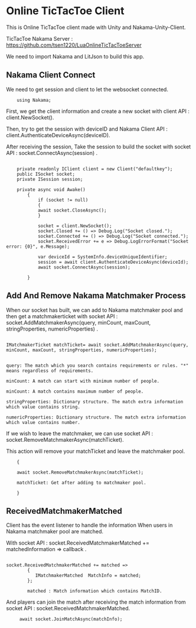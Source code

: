 # Online TicTacToe Client

This is Online TicTacToe client made with Unity and Nakama-Unity-Client.

TicTacToe Nakama Server : https://github.com/tsen1220/LuaOnlineTicTacToeServer

We need to import Nakama and LitJson to build this app.

## Nakama Client Connect

We need to get session and client to let the websocket connected.

```
    using Nakama;
```

First, we get the client information and create a new socket with client API : client.NewSocket().

Then, try to get the session with deviceID and Nakama Client API : client.AuthenticateDeviceAsync(deviceID).

After receiving the session, Take the session to build the socket with socket API : socket.ConnectAsync(session) .

```

    private readonly IClient client = new Client("defaultkey");
    public ISocket socket;
    private ISession session;
    
    private async void Awake()
        {
            if (socket != null)
            {
            await socket.CloseAsync();
            }

            socket = client.NewSocket();
            socket.Closed += () => Debug.Log("Socket closed.");
            socket.Connected += () => Debug.Log("Socket connected.");
            socket.ReceivedError += e => Debug.LogErrorFormat("Socket error: {0}", e.Message);

            var deviceId = SystemInfo.deviceUniqueIdentifier;
            session = await client.AuthenticateDeviceAsync(deviceId);
            await socket.ConnectAsync(session);

        }

```

## Add And Remove Nakama Matchmaker Process

When our socket has built, we can add to Nakama matchmaker pool and then get a matchmakerticket with socket API : socket.AddMatchmakerAsync(query, minCount, maxCount, stringProperties, numericProperties) .

```

IMatchmakerTicket matchTicket= await socket.AddMatchmakerAsync(query, minCount, maxCount, stringProperties, numericProperties);


query: The match which you search contains requirements or rules. "*" means regardless of requirements.

minCount: A match can start with minimum number of people.

minCount: A match contains maximum number of people.

stringProperties: Dictionary structure. The match extra information which value contains string.

numericProperties: Dictionary structure. The match extra information which value contains number.

```

If we wish to leave the matchmaker, we can use socket API :  socket.RemoveMatchmakerAsync(matchTicket).

This action will remove your matchTicket and leave the matchmaker pool.

```
    {

    await socket.RemoveMatchmakerAsync(matchTicket);

    matchTicket: Get after adding to matchmaker pool.
     
    }
```

## ReceivedMatchmakerMatched

Client has the event listener to handle the information When users in Nakama matchmaker pool are matched.

With socket API : socket.ReceivedMatchmakerMatched += matchedInformation => callback .

```

socket.ReceivedMatchmakerMatched += matched =>
        {
           IMatchmakerMatched  MatchInfo = matched;
        };

        matched : Match information which contains MatchID.

```

And players can join the match after receiving the match information from socket API : socket.ReceivedMatchmakerMatched.

```
     await socket.JoinMatchAsync(matchInfo);
```